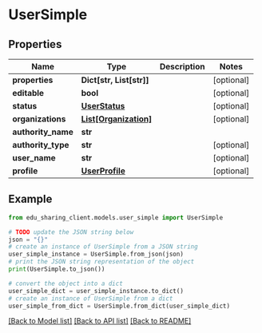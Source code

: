 # UserSimple


## Properties

Name | Type | Description | Notes
------------ | ------------- | ------------- | -------------
**properties** | **Dict[str, List[str]]** |  | [optional] 
**editable** | **bool** |  | [optional] 
**status** | [**UserStatus**](UserStatus.md) |  | [optional] 
**organizations** | [**List[Organization]**](Organization.md) |  | [optional] 
**authority_name** | **str** |  | 
**authority_type** | **str** |  | [optional] 
**user_name** | **str** |  | [optional] 
**profile** | [**UserProfile**](UserProfile.md) |  | [optional] 

## Example

```python
from edu_sharing_client.models.user_simple import UserSimple

# TODO update the JSON string below
json = "{}"
# create an instance of UserSimple from a JSON string
user_simple_instance = UserSimple.from_json(json)
# print the JSON string representation of the object
print(UserSimple.to_json())

# convert the object into a dict
user_simple_dict = user_simple_instance.to_dict()
# create an instance of UserSimple from a dict
user_simple_from_dict = UserSimple.from_dict(user_simple_dict)
```
[[Back to Model list]](../README.md#documentation-for-models) [[Back to API list]](../README.md#documentation-for-api-endpoints) [[Back to README]](../README.md)


